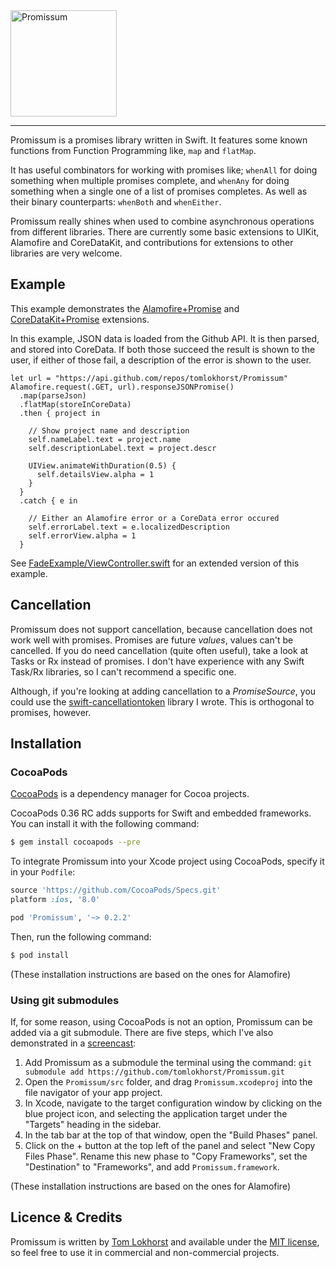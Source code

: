 <img src="https://cloud.githubusercontent.com/assets/75655/5077599/2f2d9f8c-6ea5-11e4-98d2-cdb72f6686a8.png" width="170" alt="Promissum">
<hr>

Promissum is a promises library written in Swift. It features some known functions from Function Programming like, `map` and `flatMap`.

It has useful combinators for working with promises like; `whenAll` for doing something when multiple promises complete, and `whenAny` for doing something when a single one of a list of promises completes. As well as their binary counterparts: `whenBoth` and `whenEither`.

Promissum really shines when used to combine asynchronous operations from different libraries. There are currently some basic extensions to UIKit, Alamofire and CoreDataKit, and contributions for extensions to other libraries are very welcome.

Example
-------

This example demonstrates the [Alamofire+Promise](https://github.com/tomlokhorst/Promissum/blob/develop/extensions/PromissumExtensions/Alamofire%2BPromise.swift) and [CoreDataKit+Promise](https://github.com/tomlokhorst/Promissum/blob/develop/extensions/PromissumExtensions/CoreDataKit%2BPromise.swift) extensions.

In this example, JSON data is loaded from the Github API. It is then parsed, and stored into CoreData.
If both those succeed the result is shown to the user, if either of those fail, a description of the error is shown to the user.

    let url = "https://api.github.com/repos/tomlokhorst/Promissum"
    Alamofire.request(.GET, url).responseJSONPromise()
      .map(parseJson)
      .flatMap(storeInCoreData)
      .then { project in

        // Show project name and description
        self.nameLabel.text = project.name
        self.descriptionLabel.text = project.descr

        UIView.animateWithDuration(0.5) {
          self.detailsView.alpha = 1
        }
      }
      .catch { e in

        // Either an Alamofire error or a CoreData error occured
        self.errorLabel.text = e.localizedDescription
        self.errorView.alpha = 1
      }

See [FadeExample/ViewController.swift](https://github.com/tomlokhorst/Promissum/blob/develop/examples/FadeExample/FadeExample/ViewController.swift) for an extended version of this example.


Cancellation
------------

Promissum does not support cancellation, because cancellation does not work well with promises. Promises are future _values_, values can't be cancelled. If you do need cancellation (quite often useful), take a look at Tasks or Rx instead of promises. I don't have experience with any Swift Task/Rx libraries, so I can't recommend a specific one.

Although, if you're looking at adding cancellation to a _PromiseSource_, you could use the [swift-cancellationtoken](https://github.com/tomlokhorst/swift-cancellationtoken) library I wrote. This is orthogonal to promises, however.


Installation
------------

### CocoaPods

[CocoaPods](http://cocoapods.org) is a dependency manager for Cocoa projects.

CocoaPods 0.36 RC adds supports for Swift and embedded frameworks. You can install it with the following command:

```bash
$ gem install cocoapods --pre
```

To integrate Promissum into your Xcode project using CocoaPods, specify it in your `Podfile`:

```ruby
source 'https://github.com/CocoaPods/Specs.git'
platform :ios, '8.0'

pod 'Promissum', '~> 0.2.2'
```

Then, run the following command:

```bash
$ pod install
```

(These installation instructions are based on the ones for Alamofire)


### Using git submodules

If, for some reason, using CocoaPods is not an option, Promissum can be added via a git submodule.
There are five steps, which I've also demonstrated in a [screencast](https://www.youtube.com/watch?v=ow1ZE7pfBH8):

1. Add Promissum as a submodule the terminal using the command: `git submodule add https://github.com/tomlokhorst/Promissum.git`
2. Open the `Promissum/src` folder, and drag `Promissum.xcodeproj` into the file navigator of your app project.
3. In Xcode, navigate to the target configuration window by clicking on the blue project icon, and selecting the application target under the "Targets" heading in the sidebar.
4. In the tab bar at the top of that window, open the "Build Phases" panel.
5. Click on the + button at the top left of the panel and select "New Copy Files Phase". Rename this new phase to "Copy Frameworks", set the "Destination" to "Frameworks", and add `Promissum.framework`.

(These installation instructions are based on the ones for Alamofire)


Licence & Credits
-----------------

Promissum is written by [Tom Lokhorst](https://twitter.com/tomlokhorst) and available under the [MIT license](https://github.com/tomlokhorst/promissum/blob/master/LICENSE), so feel free to use it in commercial and non-commercial projects.
